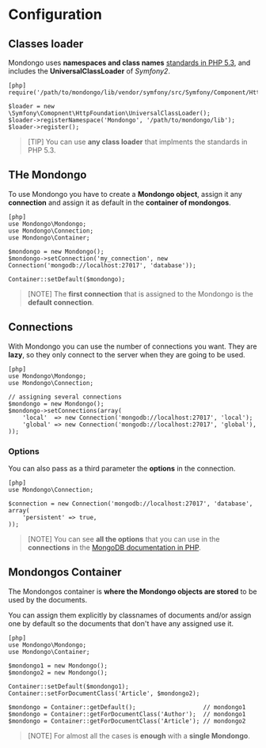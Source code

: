 Configuration
=============

Classes loader
--------------

Mondongo uses **namespaces and class names**
[standards in PHP 5.3](http://groups.google.com/group/php-standards/web/psr-0-final-proposal),
and includes the **UniversalClassLoader** of *Symfony2*.

    [php]
    require('/path/to/mondongo/lib/vendor/symfony/src/Symfony/Component/HttpFoundation/UniversalClassLoader.php');

    $loader = new \Symfony\Comopnent\HttpFoundation\UniversalClassLoader();
    $loader->registerNamespace('Mondongo', '/path/to/mondongo/lib');
    $loader->register();

>[TIP]
>You can use **any class loader** that implments the standards 
>in PHP 5.3.

THe Mondongo
-----------

To use Mondongo you have to create a **Mondongo object**, assign it any
**connection** and assign it as default in the **container of mondongos**.

    [php]
    use Mondongo\Mondongo;
    use Mondongo\Connection;
    use Mondongo\Container;

    $mondongo = new Mondongo();
    $mondongo->setConnection('my_connection', new Connection('mongodb://localhost:27017', 'database'));

    Container::setDefault($mondongo);

>[NOTE]
>The **first connection** that is assigned to the Mondongo is the 
>**default connection**.

Connections
-----------

With Mondongo you can use the number of connections you want. They are 
**lazy**, so they only connect to the server when they are going to be used.

    [php]
    use Mondongo\Mondongo;
    use Mondongo\Connection;

    // assigning several connections
    $mondongo = new Mondongo();
    $mondongo->setConnections(array(
        'local'  => new Connection('mongodb://localhost:27017', 'local');
        'global' => new Connection('mongodb://localhost:27017', 'global'),
    ));

### Options

You can also pass as a third parameter the **options** in the connection.

    [php]
    use Mondongo\Connection;

    $connection = new Connection('mongodb://localhost:27017', 'database', array(
        'persistent' => true,
    ));

>[NOTE]
>You can see **all the options** that you can use in the **connections** in the
>[MongoDB documentation in PHP](http://www.php.net/manual/en/mongo.construct.php).

Mondongos Container
-------------------

The Mondongos container is **where the Mondongo objects are stored** to be
used by the documents.

You can assign them explicitly by classnames of documents and/or
assign one by default so the documents that don't have any assigned use it.

    [php]
    use Mondongo\Mondongo;
    use Mondongo\Container;

    $mondongo1 = new Mondongo();
    $mondongo2 = new Mondongo();

    Container::setDefault($mondongo1);
    Container::setForDocumentClass('Article', $mondongo2);

    $mondongo = Container::getDefault();                   // mondongo1
    $mondongo = Container::getForDocumentClass('Author');  // mondongo1
    $mondongo = Container::getForDocumentClass('Article'); // mondongo2

>[NOTE]
>For almost all the cases is **enough** with a **single Mondongo**.
